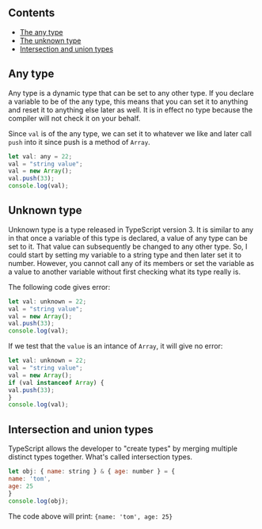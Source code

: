 ## Contents

* [The any type](#any-type)
* [The unknown type](#unknown-type)
* [Intersection and union types](#intersection-and-union-types)

## Any type

Any type is a dynamic type that can be set to any other type. If you declare a variable to be of the any type, this means that you can set it to anything and reset it to anything else later as well. It is in effect no type because the compiler will not check it on your behalf.

Since `val` is of the any type, we can set it to whatever we like and later call `push` into it since push is a method of `Array`.
```js
let val: any = 22;
val = "string value";
val = new Array();
val.push(33);
console.log(val);
```
## Unknown type

Unknown type is a type released in TypeScript version 3. It is similar to any in that once a variable of this type is declared, a value of any type can be set to it. That value can subsequently be changed to any other type. So, I could start by setting my variable to a string type and then later set it to number. However, you cannot call any of its members or set the variable as a value to another variable without first checking what its type really is.

The following code gives error:
```js
let val: unknown = 22;
val = "string value";
val = new Array();
val.push(33);
console.log(val);
```

If we test that the `value` is an intance of `Array`, it will give no error:
```js
let val: unknown = 22;
val = "string value";
val = new Array();
if (val instanceof Array) {
val.push(33);
}
console.log(val);
```

## Intersection and union types

TypeScript allows the developer to "create types" by merging multiple distinct types together. What's called intersection types.

```js
let obj: { name: string } & { age: number } = {
name: 'tom',
age: 25
}
console.log(obj);
```
The code above will print: `{name: 'tom', age: 25}`